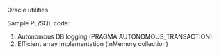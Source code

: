 Oracle utilities

Sample PL/SQL code:  
  1. Autonomous DB logging (PRAGMA AUTONOMOUS_TRANSACTION)
  2. Efficient array implementation (inMemory collection)